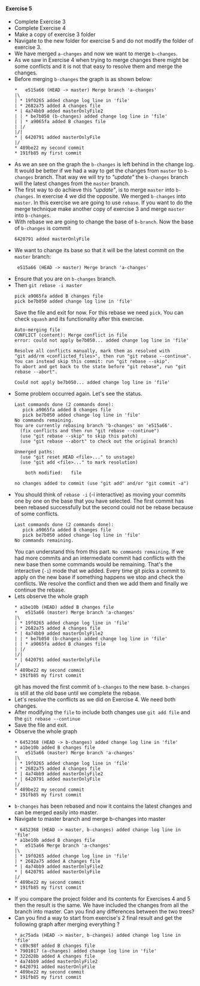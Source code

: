 
#### Exercise 5

- Complete Exercise 3
- Complete Exercise 4
- Make a copy of exercise 3 folder
- Navigate to the new folder for exercise 5 and do not modify the folder of exercise 3.
- We have merged `a-changes` and now we want to merge `b-changes`.
- As we saw in Exercise 4 when trying to merge changes there might be some conflicts and it is not that easy to resolve them and merge the changes.
- Before merging `b-changes` the graph is as shown below:
	```
	*   e515a66 (HEAD -> master) Merge branch 'a-changes'
	|\  
	| * 19f0265 added change log line in 'file'
	| * 2682a75 added A changes file
	* | 4a74bb9 added masterOnlyFile2
	| | * be7b050 (b-changes) added change log line in 'file'
	| | * a9065fa added B changes file
	| |/  
	|/|   
	* | 6420791 added masterOnlyFile
	|/  
	* 489be22 my second commit
	* 191fb85 my first commit
	```
- As we an see on the graph the `b-changes` is left behind in the change log. It would be better if we had a way to get the changes from `master` to `b-changes` branch. That way we will try to *"update"* the `b-changes` branch will the latest changes from the `master` branch.
- The first way to do achieve this *"update"*, is to merge `master` into `b-changes`. In exercise 4 we did the opposite. We merged `b-changes` into `master`. In this exercise we are going to use `rebase`. If you want to do the merge technique make another copy of exercise 3 and merge `master` into `b-changes`.
-  With rebase we are going to change the base of `b-branch`. Now the base of `b-changes` is commit 
	```
	6420791 added masterOnlyFile
	```
- We want to change its base so that it will be the latest commit on the `master` branch:
	```
	 e515a66 (HEAD -> master) Merge branch 'a-changes'
	```
- Ensure that you are on `b-changes` branch.
- Then `git rebase -i master`
	```
	pick a9065fa added B changes file
	pick be7b050 added change log line in 'file'
	```
	Save the file and exit for now. For this rebase we need `pick`. You can check `squash` and its functionality after this exercise.
	```
	Auto-merging file
	CONFLICT (content): Merge conflict in file
	error: could not apply be7b050... added change log line in 'file'

	Resolve all conflicts manually, mark them as resolved with
	"git add/rm <conflicted_files>", then run "git rebase --continue".
	You can instead skip this commit: run "git rebase --skip".
	To abort and get back to the state before "git rebase", run "git rebase --abort".

	Could not apply be7b050... added change log line in 'file'
	```
- Some problem occurred again. Let's see the status.
	```
	Last commands done (2 commands done):
	   pick a9065fa added B changes file
	   pick be7b050 added change log line in 'file'
	No commands remaining.
	You are currently rebasing branch 'b-changes' on 'e515a66'.
	  (fix conflicts and then run "git rebase --continue")
	  (use "git rebase --skip" to skip this patch)
	  (use "git rebase --abort" to check out the original branch)

	Unmerged paths:
	  (use "git reset HEAD <file>..." to unstage)
	  (use "git add <file>..." to mark resolution)

		both modified:   file

	no changes added to commit (use "git add" and/or "git commit -a")
	```
- You should think of `rebase -i` (-i interactive) as moving your commits one by one on the base that you have selected. The first commit has been rebased successfully but the second could not be rebase because of some conflicts. 
	```
	Last commands done (2 commands done):
	   pick a9065fa added B changes file
	   pick be7b050 added change log line in 'file'
	No commands remaining.
	```
	You can understand this from this part. `No commands remaining`. If we had more commits and an intermediate commit had conflicts with the new base then some commands would be remaining. That's the interactive (`-i`) mode that we added. Every time git picks a commit  to apply on the new base if something happens we stop and check the conflicts. We resolve the conflict and then we add them and finally we continue the rebase.
- Lets observe the whole graph
	```
	* a1be10b (HEAD) added B changes file
	*   e515a66 (master) Merge branch 'a-changes'
	|\  
	| * 19f0265 added change log line in 'file'
	| * 2682a75 added A changes file
	* | 4a74bb9 added masterOnlyFile2
	| | * be7b050 (b-changes) added change log line in 'file'
	| | * a9065fa added B changes file
	| |/  
	|/|   
	* | 6420791 added masterOnlyFile
	|/  
	* 489be22 my second commit
	* 191fb85 my first commit
	```
	git has moved the first commit of `b-changes` to the new base. `b-changes` is still at the old base until we complete the rebase.
- Let's resolve the conflicts as we did on Exercise 4. We need both changes. 
- After modifying the `file` to include both changes use `git add file` and the `git rebase --continue`
- Save the file and exit.
- Observe the whole graph
	```
	* 6452368 (HEAD -> b-changes) added change log line in 'file'
	* a1be10b added B changes file
	*   e515a66 (master) Merge branch 'a-changes'
	|\  
	| * 19f0265 added change log line in 'file'
	| * 2682a75 added A changes file
	* | 4a74bb9 added masterOnlyFile2
	* | 6420791 added masterOnlyFile
	|/  
	* 489be22 my second commit
	* 191fb85 my first commit
	```
- `b-changes` has been rebased and now it contains the latest changes and can be merged easily into master.
- Navigate to master branch and merge b-changes into master
	```
	* 6452368 (HEAD -> master, b-changes) added change log line in 'file'
	* a1be10b added B changes file
	*   e515a66 Merge branch 'a-changes'
	|\  
	| * 19f0265 added change log line in 'file'
	| * 2682a75 added A changes file
	* | 4a74bb9 added masterOnlyFile2
	* | 6420791 added masterOnlyFile
	|/  
	* 489be22 my second commit
	* 191fb85 my first commit
	```
- If you compare the project folder and its contents for Exercises 4 and 5 then the result is the same. We have included the changes from all the branch into master. Can you find any differences between the two trees?
- Can you find a way to start from exercise's 2 final result and get the following graph after merging everything ?
	```
	* ac75ada (HEAD -> master, b-changes) added change log line in 'file'
	* c89c98f added B changes file
	* 7901017 (a-changes) added change log line in 'file'
	* 322d28b added A changes file
	* 4a74bb9 added masterOnlyFile2
	* 6420791 added masterOnlyFile
	* 489be22 my second commit
	* 191fb85 my first commit
	```


